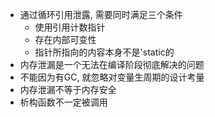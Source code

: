 - 通过循环引用泄露, 需要同时满足三个条件
	- 使用引用计数指针
	- 存在内部可变性
	- 指针所指向的内容本身不是'static的
- 内存泄漏是一个无法在编译阶段彻底解决的问题
- 不能因为有GC, 就忽略对变量生周期的设计考量
- 内存泄漏不等于内存安全
- 析构函数不一定被调用